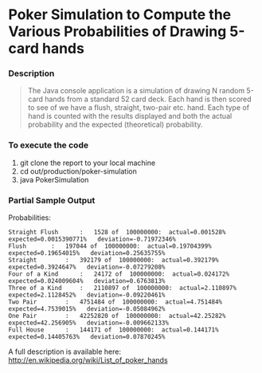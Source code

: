 # Poker Simulation to Compute the Various Probabilities of Drawing 5-card hands

### Description
>The Java console application is a simulation of drawing N random 5-card hands from a standard 52 card deck.
Each hand is then scored to see of we have a flush, straight, two-pair etc. hand.  Each type of hand is counted
with the results displayed and both the actual probability and the expected (theoretical) probability.

### To execute the code
1. git clone the report to your local machine
2. cd out/production/poker-simulation
3. java PokerSimulation

### Partial Sample Output
Probabilities:

	Straight Flush		:   1528 of  100000000:  actual=0.001528%    expected=0.0015390771%   deviation=-0.71972346%
	Flush		:   197044 of  100000000:  actual=0.19704399%    expected=0.19654015%   deviation=0.25635755%
	Straight		:   392179 of  100000000:  actual=0.392179%    expected=0.3924647%   deviation=-0.07279208%
	Four of a Kind		:   24172 of  100000000:  actual=0.024172%    expected=0.024009604%   deviation=0.6763813%
	Three of a Kind		:   2110897 of  100000000:  actual=2.110897%    expected=2.1128452%   deviation=-0.09220461%
	Two Pair		:   4751484 of  100000000:  actual=4.751484%    expected=4.7539015%   deviation=-0.05084962%
	One Pair		:   42252820 of  100000000:  actual=42.25282%    expected=42.256905%   deviation=-0.009662133%
	Full House		:   144171 of  100000000:  actual=0.144171%    expected=0.14405763%   deviation=0.07870245%

A full description is available here:  http://en.wikipedia.org/wiki/List_of_poker_hands
